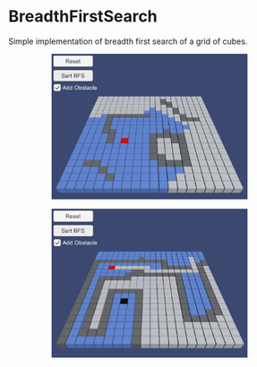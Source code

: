 # BreadthFirstSearch
Simple implementation of breadth first search of a grid of cubes.

<p align="center">
  <img src="Pictures/bfs.png" width="350"/>
</p>

<p align="center">
  <img src="Pictures/bfs-pathfinding.png" width="350"/>
</p>

